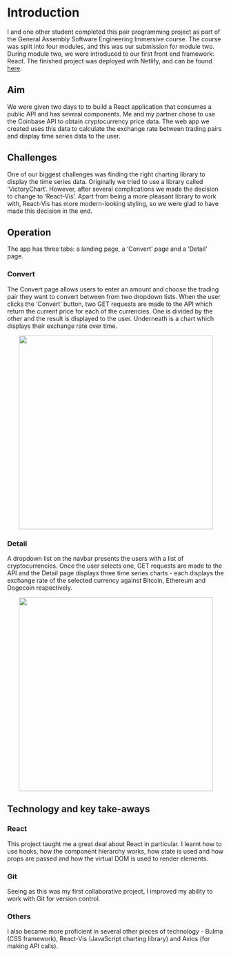 # Introduction
I and one other student completed this pair programming project as part of the General Assembly Software Engineering Immersive course. The course was split into four modules, and this was our submission for module two. During module two, we were introduced to our first front end framework: React. The finished project was deployed with Netlify, and can be found [here](https://compcoin.netlify.app/).

## Aim
We were given two days to to build a React application that consumes a public API and has several components. Me and my partner chose to use the Coinbase API to obtain cryptocurrency price data. The web app we created uses this data to calculate the exchange rate between trading pairs and display time series data to the user.

## Challenges
One of our biggest challenges was finding the right charting library to display the time series data. Originally we tried to use a library called ‘VictoryChart’. However, after several complications we made the decision to change to ‘React-Vis’. Apart from being a more pleasant library to work with, React-Vis has more modern-looking styling, so we were glad to have made this decision in the end.

## Operation
The app has three tabs: a landing page, a ‘Convert’ page and a ‘Detail’ page. 

### Convert
The Convert page allows users to enter an amount and choose the trading pair they want to convert between from two dropdown lists. When the user clicks the ‘Convert’ button, two GET requests are made to the API which return the current price for each of the currencies. One is divided by the other and the result is displayed to the user. Underneath is a chart which displays their exchange rate over time.

<p align="center">
  <img src="https://i.imgur.com/VP9er1z.png" height="450px">
  </p>

### Detail
A dropdown list on the navbar presents the users with a list of cryptocurrencies. Once the user selects one, GET requests are made to the API and the Detail page displays three time series charts - each displays the exchange rate of the selected currency against Bitcoin, Ethereum and Dogecoin respectively.

<p align="center">
  <img src="https://i.imgur.com/Kz2fLir.png" height="450px">
  </p>

## Technology and key take-aways
### React
This project taught me a great deal about React in particular. I learnt how to use hooks, how the component hierarchy works, how state is used and how props are passed and how the virtual DOM is used to render elements.

### Git
Seeing as this was my first collaborative project, I improved my ability to work with Git for version control. 

### Others
I also became more proficient in several other pieces of technology - Bulma (CSS framework), React-Vis (JavaScript charting library) and Axios (for making API calls).
